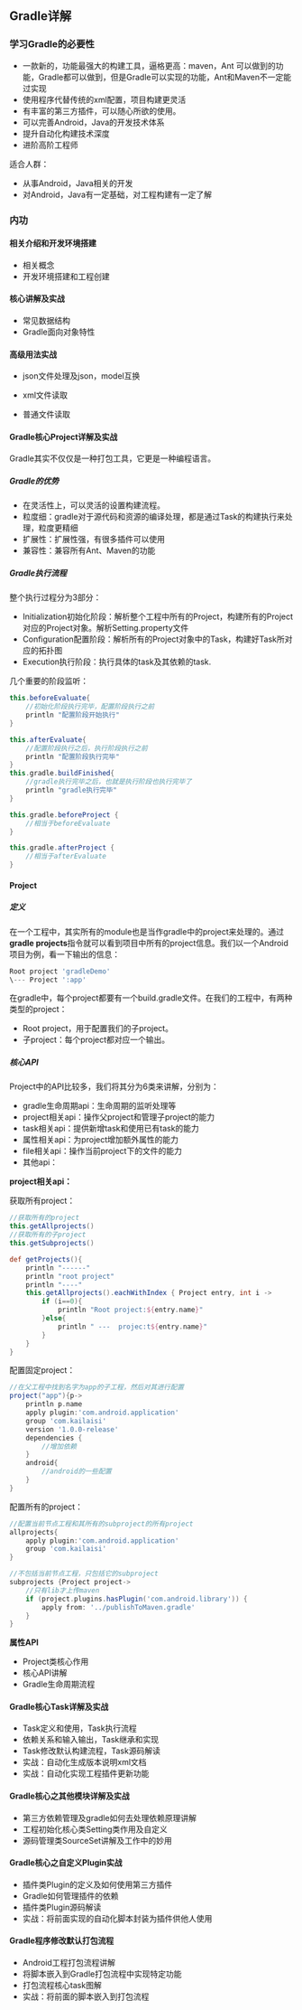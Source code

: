 ## Gradle详解



### 学习Gradle的必要性

* 一款新的，功能最强大的构建工具，逼格更高：maven，Ant 可以做到的功能，Gradle都可以做到，但是Gradle可以实现的功能，Ant和Maven不一定能过实现
* 使用程序代替传统的xml配置，项目构建更灵活
* 有丰富的第三方插件，可以随心所欲的使用。
* 可以完善Android，Java的开发技术体系
* 提升自动化构建技术深度
* 进阶高阶工程师

适合人群：

* 从事Android，Java相关的开发
* 对Android，Java有一定基础，对工程构建有一定了解

### 内功

#### 相关介绍和开发环境搭建

* 相关概念
* 开发环境搭建和工程创建

#### 核心讲解及实战

* 常见数据结构
* Gradle面向对象特性

#### 高级用法实战

* json文件处理及json，model互换

* xml文件读取

* 普通文件读取

#### Gradle核心Project详解及实战

Gradle其实不仅仅是一种打包工具，它更是一种编程语言。

##### Gradle的优势

* 在灵活性上，可以灵活的设置构建流程。
* 粒度细：gradle对于源代码和资源的编译处理，都是通过Task的构建执行来处理，粒度更精细
* 扩展性：扩展性强，有很多插件可以使用
* 兼容性：兼容所有Ant、Maven的功能

##### Gradle执行流程

整个执行过程分为3部分：

* Initialization初始化阶段：解析整个工程中所有的Project，构建所有的Project对应的Project对象。解析Setting.property文件
* Configuration配置阶段：解析所有的Project对象中的Task，构建好Task所对应的拓扑图
* Execution执行阶段：执行具体的task及其依赖的task.

几个重要的阶段监听：

```groovy
this.beforeEvaluate{
    //初始化阶段执行完毕，配置阶段执行之前
    println "配置阶段开始执行"
}

this.afterEvaluate{
    //配置阶段执行之后，执行阶段执行之前
    println "配置阶段执行完毕"
}
this.gradle.buildFinished{
    //gradle执行完毕之后，也就是执行阶段也执行完毕了
    println "gradle执行完毕"
}

this.gradle.beforeProject {
    //相当于beforeEvaluate
}

this.gradle.afterProject {
    //相当于afterEvaluate
}

```

#### Project

##### 定义

在一个工程中，其实所有的module也是当作gradle中的project来处理的。通过**gradle projects**指令就可以看到项目中所有的project信息。我们以一个Android项目为例，看一下输出的信息：

```groovy
Root project 'gradleDemo'
\--- Project ':app'
```

在gradle中，每个project都要有一个build.gradle文件。在我们的工程中，有两种类型的project：

* Root project，用于配置我们的子project。
* 子project：每个project都对应一个输出。

##### 核心API

Project中的API比较多，我们将其分为6类来讲解，分别为：

* gradle生命周期api：生命周期的监听处理等
* project相关api：操作父project和管理子project的能力
* task相关api：提供新增task和使用已有task的能力
* 属性相关api：为project增加额外属性的能力
* file相关api：操作当前project下的文件的能力
* 其他api：

**project相关api：**

获取所有project：

```groovy
//获取所有的project
this.getAllprojects()
//获取所有的子project
this.getSubprojects()

def getProjects(){
    println "------"
    println "root project"
    println "----"
    this.getAllprojects().eachWithIndex { Project entry, int i ->
        if (i==0){
            println "Root project:${entry.name}"
        }else{
            println " ---  projec:t${entry.name}"
        }
    }
}
```

配置固定project：

```groovy
//在父工程中找到名字为app的子工程，然后对其进行配置
project("app"){p->
    println p.name
    apply plugin:'com.android.application'
    group 'com.kailaisi'
    version '1.0.0-release'
    dependencies {
        //增加依赖
    }
    android{
        //android的一些配置
    }
}

```

配置所有的project：

```groovy
//配置当前节点工程和其所有的subproject的所有project
allprojects{
    apply plugin:'com.android.application'
    group 'com.kailaisi'
}

//不包括当前节点工程，只包括它的subproject
subprojects {Project project->
    //只有lib才上传maven
    if (project.plugins.hasPlugin('com.android.library')) {
        apply from: '../publishToMaven.gradle'
    }
}

```

**属性API**

* Project类核心作用
* 核心API讲解
* Gradle生命周期流程

#### Gradle核心Task详解及实战

* Task定义和使用，Task执行流程
* 依赖关系和输入输出，Task继承和实现
* Task修改默认构建流程，Task源码解读
* 实战：自动化生成版本说明xml文档
* 实战：自动化实现工程插件更新功能

#### Gradle核心之其他模块详解及实战

* 第三方依赖管理及gradle如何去处理依赖原理讲解
* 工程初始化核心类Setting类作用及自定义
* 源码管理类SourceSet讲解及工作中的妙用

#### Gradle核心之自定义Plugin实战

* 插件类Plugin的定义及如何使用第三方插件
* Gradle如何管理插件的依赖
* 插件类Plugin源码解读
* 实战：将前面实现的自动化脚本封装为插件供他人使用

#### Gradle程序修改默认打包流程

* Android工程打包流程讲解
* 将脚本嵌入到Gradle打包流程中实现特定功能
* 打包流程核心task图解
* 实战：将前面的脚本嵌入到打包流程





